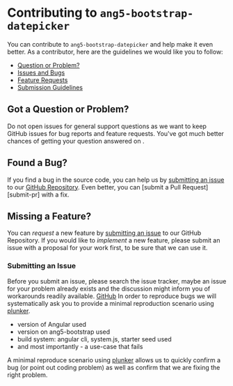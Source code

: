 # Contributing to `ang5-bootstrap-datepicker`

You can contribute to `ang5-bootstrap-datepicker` and help make it even better.
As a contributor, here are the guidelines we would like you to follow:

 - [Question or Problem?](#question)
 - [Issues and Bugs](#issue)
 - [Feature Requests](#feature)
 - [Submission Guidelines](#submit)

## <a name="question"></a> Got a Question or Problem?

Do not open issues for general support questions as we want to keep GitHub issues for bug reports and feature requests. You've got much better chances of getting your question answered on [](https://).

## <a name="issue"></a> Found a Bug?
If you find a bug in the source code, you can help us by
[submitting an issue][submit-issue] to our [GitHub Repository][github]. Even better, you can
[submit a Pull Request][submit-pr] with a fix.

## <a name="feature"></a> Missing a Feature?
You can *request* a new feature by [submitting an issue](#submit-issue) to our GitHub
Repository. If you would like to *implement* a new feature, please submit an issue with
a proposal for your work first, to be sure that we can use it.

### <a name="submit-issue"></a> Submitting an Issue

Before you submit an issue, please search the issue tracker, maybe an issue for your problem already exists and the discussion might inform you of workarounds readily available. [GitHub](https://github.com/ogm710811/ang5-bootstrap-datepicker/issues)
In order to reproduce bugs we will systematically ask you to provide a minimal reproduction scenario using [plunker]. 
- version of Angular used
- version on ang5-bootstrap used
- build system: angular cli, system.js, starter seed used
- and most importantly - a use-case that fails

A minimal reproduce scenario using [plunker] allows us to quickly confirm a bug (or point out coding problem) as well as confirm that we are fixing the right problem.

[coc]: https://github.com/ogm710811/ang5-bootstrap-datepicker.git/blob/development/CODE_OF_CONDUCT.md
[github]: https://github.com/ogm710811/ang5-bootstrap-datepicker.git
[plunker]: http://plnkr.co/edit
[submit-issue]: https://github.com/ogm710811/ang5-bootstrap-datepicker/issues/new
